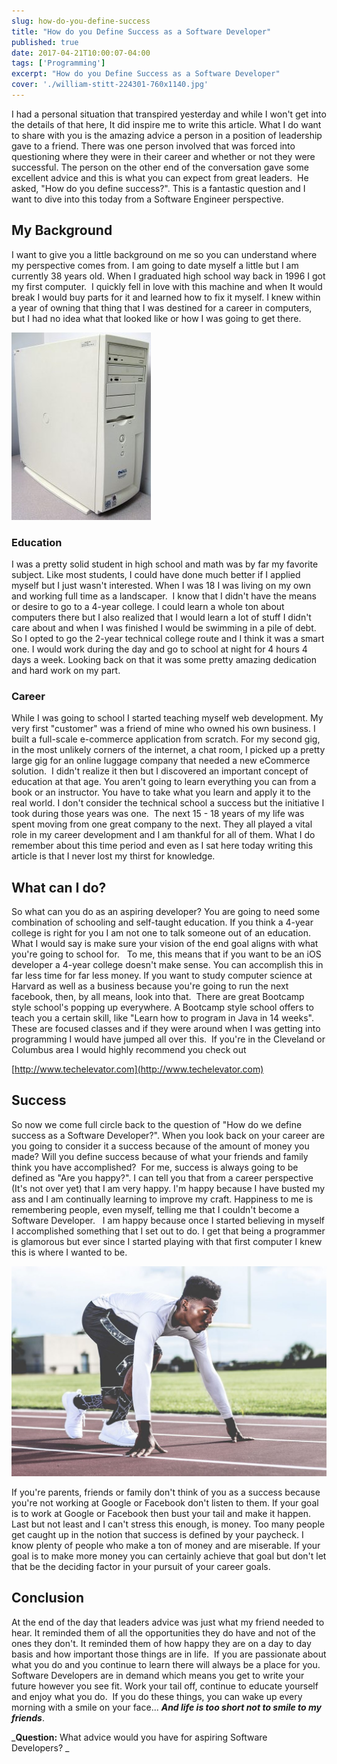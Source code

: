 ```yaml
---
slug: how-do-you-define-success
title: "How do you Define Success as a Software Developer"
published: true
date: 2017-04-21T10:00:07-04:00
tags: ['Programming']
excerpt: "How do you Define Success as a Software Developer"
cover: './william-stitt-224301-760x1140.jpg'
---
```


I had a personal situation that transpired yesterday and while I won't get into the details of that here, It did inspire me to write this article. What I do want to share with you is the amazing advice a person in a position of leadership gave to a friend. There was one person involved that was forced into questioning where they were in their career and whether or not they were successful. The person on the other end of the conversation gave some excellent advice and this is what you can expect from great leaders.  He asked, "How do you define success?". This is a fantastic question and I want to dive into this today from a Software Engineer perspective.

## My Background

I want to give you a little background on me so you can understand where my perspective comes from. I am going to date myself a little but I am currently 38 years old. When I graduated high school way back in 1996 I got my first computer.  I quickly fell in love with this machine and when It would break I would buy parts for it and learned how to fix it myself. I knew within a year of owning that thing that I was destined for a career in computers, but I had no idea what that looked like or how I was going to get there.  

![Dell Old Days](./Dell_XPS_T600R-223x300.jpg)

### Education

I was a pretty solid student in high school and math was by far my favorite subject. Like most students, I could have done much better if I applied myself but I just wasn't interested. When I was 18 I was living on my own and working full time as a landscaper.  I know that I didn't have the means or desire to go to a 4-year college. I could learn a whole ton about computers there but I also realized that I would learn a lot of stuff I didn't care about and when I was finished I would be swimming in a pile of debt.  So I opted to go the 2-year technical college route and I think it was a smart one. I would work during the day and go to school at night for 4 hours 4 days a week. Looking back on that it was some pretty amazing dedication and hard work on my part. 

### Career

While I was going to school I started teaching myself web development. My very first "customer" was a friend of mine who owned his own business. I built a full-scale e-commerce application from scratch. For my second gig, in the most unlikely corners of the internet, a chat room, I picked up a pretty large gig for an online luggage company that needed a new eCommerce solution.  I didn't realize it then but I discovered an important concept of education at that age. You aren't going to learn everything you can from a book or an instructor. You have to take what you learn and apply it to the real world. I don't consider the technical school a success but the initiative I took during those years was one.  The next 15 - 18 years of my life was spent moving from one great company to the next. They all played a vital role in my career development and I am thankful for all of them. What I do remember about this time period and even as I sat here today writing this article is that I never lost my thirst for knowledge. 

## What can I do? 

So what can you do as an aspiring developer? You are going to need some combination of schooling and self-taught education. If you think a 4-year college is right for you I am not one to talk someone out of an education. What I would say is make sure your vision of the end goal aligns with what you're going to school for.   To me, this means that if you want to be an iOS developer a 4-year college doesn't make sense. You can accomplish this in far less time for far less money. If you want to study computer science at Harvard as well as a business because you're going to run the next facebook, then, by all means, look into that.  There are great Bootcamp style school's popping up everywhere. A Bootcamp style school offers to teach you a certain skill, like "Learn how to program in Java in 14 weeks". These are focused classes and if they were around when I was getting into programming I would have jumped all over this.  If you're in the Cleveland or Columbus area I would highly recommend you check out 

[http://www.techelevator.com](http://www.techelevator.com)

## Success 

So now we come full circle back to the question of "How do we define success as a Software Developer?". When you look back on your career are you going to consider it a success because of the amount of money you made? Will you define success because of what your friends and family think you have accomplished?  For me, success is always going to be defined as "Are you happy?". I can tell you that from a career perspective (It's not over yet) that I am very happy. I'm happy because I have busted my ass and I am continually learning to improve my craft. Happiness to me is remembering people, even myself, telling me that I couldn't become a Software Developer.   I am happy because once I started believing in myself I accomplished something that I set out to do. I get that being a programmer is glamorous but ever since I started playing with that first computer I knew this is where I wanted to be.   

![Success](./william-stitt-111353-1024x683.jpg)

If you're parents, friends or family don't think of you as a success because you're not working at Google or Facebook don't listen to them. If your goal is to work at Google or Facebook then bust your tail and make it happen.  Last but not least and I can't stress this enough, is money. Too many people get caught up in the notion that success is defined by your paycheck. I know plenty of people who make a ton of money and are miserable. If your goal is to make more money you can certainly achieve that goal but don't let that be the deciding factor in your pursuit of your career goals. 

## Conclusion

At the end of the day that leaders advice was just what my friend needed to hear. It reminded them of all the opportunities they do have and not of the ones they don't. It reminded them of how happy they are on a day to day basis and how important those things are in life.  If you are passionate about what you do and you continue to learn there will always be a place for you. Software Developers are in demand which means you get to write your future however you see fit. Work your tail off, continue to educate yourself and enjoy what you do.  If you do these things, you can wake up every morning with a smile on your face... _**And life is too short not to smile to my friends**_.  

_**Question:** What advice would you have for aspiring Software Developers? _